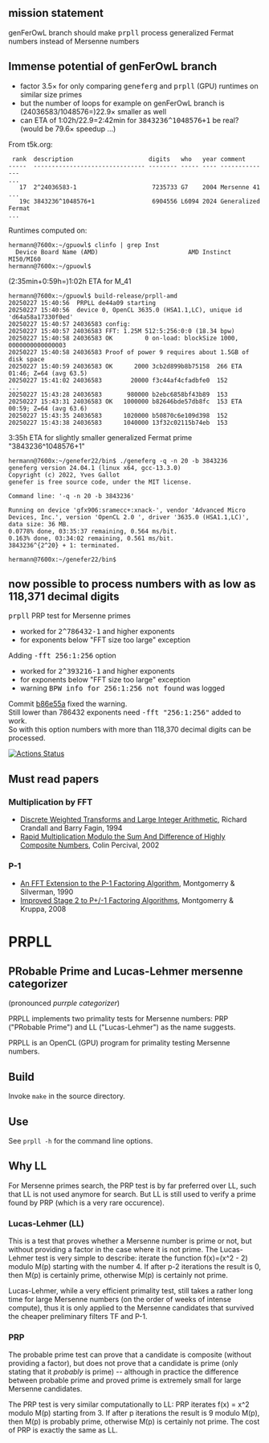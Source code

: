 ## mission statement

genFerOwL branch should make <kbd>prpll</kbd> process generalized Fermat numbers instead of Mersenne numbers

## Immense potential of genFerOwL branch

- factor 3.5× for only comparing <kbd>geneferg</kbd> and <kbd>prpll</kbd> (GPU) runtimes on similar size primes
- but the number of loops for example on genFerOwL branch is (24036583/1048576=)22.9× smaller as well
- can ETA of 1:02h/22.9=2:42min for <kbd>3843236^1048576+1</kbd> be real?
  (would be 79.6× speedup ...)


From t5k.org:
```
 rank  description                     digits   who   year comment
-----  ------------------------------- -------- ----- ---- --------------
...
   17  2^24036583-1                     7235733 G7    2004 Mersenne 41
...
   19c 3843236^1048576+1                6904556 L6094 2024 Generalized Fermat
...
```

Runtimes computed on:
```
hermann@7600x:~/gpuowl$ clinfo | grep Inst
  Device Board Name (AMD)                         AMD Instinct MI50/MI60
hermann@7600x:~/gpuowl$ 
```

(2:35min+0:59h=)1:02h ETA for M_41
```
hermann@7600x:~/gpuowl$ build-release/prpll-amd 
20250227 15:40:56  PRPLL de44a09 starting
20250227 15:40:56  device 0, OpenCL 3635.0 (HSA1.1,LC), unique id 'd64a58a17330f0ed'
20250227 15:40:57 24036583 config: 
20250227 15:40:57 24036583 FFT: 1.25M 512:5:256:0:0 (18.34 bpw)
20250227 15:40:58 24036583 OK         0 on-load: blockSize 1000, 0000000000000003
20250227 15:40:58 24036583 Proof of power 9 requires about 1.5GB of disk space
20250227 15:40:59 24036583 OK      2000 3cb2d899b8b75158  266 ETA 01:46; Z=64 (avg 63.5)
20250227 15:41:02 24036583        20000 f3c44af4cfadbfe0  152
...
20250227 15:43:28 24036583       980000 b2ebc6858bf43b89  153
20250227 15:43:31 24036583 OK   1000000 b82646bde57db8fc  153 ETA 00:59; Z=64 (avg 63.6)
20250227 15:43:35 24036583      1020000 b50870c6e109d398  152
20250227 15:43:38 24036583      1040000 13f32c02115b74eb  153
```

3:35h ETA for slightly smaller generalized Fermat prime "3843236^1048576+1"
```
hermann@7600x:~/genefer22/bin$ ./geneferg -q -n 20 -b 3843236
geneferg version 24.04.1 (linux x64, gcc-13.3.0)
Copyright (c) 2022, Yves Gallot
genefer is free source code, under the MIT license.

Command line: '-q -n 20 -b 3843236'

Running on device 'gfx906:sramecc+:xnack-', vendor 'Advanced Micro Devices, Inc.', version 'OpenCL 2.0 ', driver '3635.0 (HSA1.1,LC)', data size: 36 MB.
0.0778% done, 03:35:37 remaining, 0.564 ms/bit.        
0.163% done, 03:34:02 remaining, 0.561 ms/bit.        
3843236^{2^20} + 1: terminated.                   

hermann@7600x:~/genefer22/bin$ 

```

## now possible to process numbers with as low as 118,371 decimal digits

<kbd>prpll</kbd> PRP test for Mersenne primes  
- worked for <kbd>2^786432-1</kbd> and higher exponents
- for exponents below "FFT size too large" exception

Adding <kbd>-fft 256:1:256</kbd> option
- worked for <kbd>2^393216-1</kbd> and higher exponents
- for exponents below "FFT size too large" exception
- warning <kbd>BPW info for 256:1:256 not found</kbd> was logged

Commit [b86e55a](https://github.com/Hermann-SW/gpuowl/commit/b86e55a4e1d1f71bb199a1f44198112c30e64c51) fixed the warning.  
Still lower than 786432 exponents need <kbd>-fft "256:1:256"</kbd> added to work.  
So with this option numbers with more than 118,370 decimal digits can be processed.  

[![Actions Status](https://github.com/preda/gpuowl/actions/workflows/ci.yml/badge.svg?branch=master)](https://github.com/preda/gpuowl/actions/workflows/ci.yml)

## Must read papers

### Multiplication by FFT

- [Discrete Weighted Transforms and Large Integer Arithmetic](https://www.ams.org/journals/mcom/1994-62-205/S0025-5718-1994-1185244-1/S0025-5718-1994-1185244-1.pdf), Richard Crandall and Barry Fagin, 1994
- [Rapid Multiplication Modulo the Sum And Difference of Highly Composite Numbers](https://www.daemonology.net/papers/fft.pdf), Colin Percival, 2002

### P-1

- [An FFT Extension to the P-1 Factoring Algorithm](https://www.ams.org/journals/mcom/1990-54-190/S0025-5718-1990-1011444-3/S0025-5718-1990-1011444-3.pdf), Montgomerry & Silverman, 1990
- [Improved Stage 2 to P+/-1 Factoring Algorithms](https://inria.hal.science/inria-00188192v3/document), Montgomerry & Kruppa, 2008


# PRPLL

## PRobable Prime and Lucas-Lehmer mersenne categorizer
(pronounced *purrple categorizer*)

PRPLL implements two primality tests for Mersenne numbers: PRP ("PRobable Prime") and LL ("Lucas-Lehmer") as the name suggests.

PRPLL is an OpenCL (GPU) program for primality testing Mersenne numbers.


## Build

Invoke `make` in the source directory.


## Use
See `prpll -h` for the command line options.


## Why LL

For Mersenne primes search, the PRP test is by far preferred over LL, such that LL is not used anymore for search.
But LL is still used to verify a prime found by PRP (which is a very rare occurence).


### Lucas-Lehmer (LL)
This is a test that proves whether a Mersenne number is prime or not, but without providing a factor in the case where it is not prime.
The Lucas-Lehmer test is very simple to describe: iterate the function f(x)=(x^2 - 2) modulo M(p) starting with the number 4. If
after p-2 iterations the result is 0, then M(p) is certainly prime, otherwise M(p) is certainly not prime.

Lucas-Lehmer, while a very efficient primality test, still takes a rather long time for large Mersenne numbers
(on the order of weeks of intense compute), thus it is only applied to the Mersenne candidates that survived the cheaper preliminary
filters TF and P-1.

### PRP
The probable prime test can prove that a candidate is composite (without providing a factor), but does not prove that a candidate
is prime (only stating that it _probably_ is prime) -- although in practice the difference between probable prime and proved
prime is extremely small for large Mersenne candidates.

The PRP test is very similar computationally to LL: PRP iterates f(x) = x^2 modulo M(p) starting from 3. If after p iterations the result is 9 modulo M(p), then M(p) is probably prime, otherwise M(p) is certainly not prime. The cost
of PRP is exactly the same as LL.
